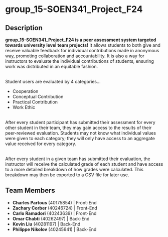 # group_15-SOEN341_Project_F24

## Description
**group_15-SOEN341_Project_F24 is a peer assessment system targeted towards university level team projects!** It allows students to both give and receive valuable feedback for individual contributions made in anonymous way, promoting collaboration and accountability. It is also a way
for instructors to evaluate the individual contributions of students, ensuring work was
distributed in an equitable fashion.
<br><br>

Student users are evaluated by 4 categories...
- Cooperation
- Conceptual Contribution
- Practical Contribution 
- Work Ethic
<br><br>

After every student participant has submitted their assessment for every other student in their team, they may gain access to the results of their peer-reviewed evaluation. Students may not know what individual values were given to each category; they will only have access to an aggregate value received for every category.
<br><br>

After every student in a given team has submitted their evaluation, the instructor will receive the calculated grade of each student and have access to a more detailed breakdown of how grades were calculated. This breakdown may then be exported to a CSV file for later use.

## Team Members <br>
  - **Charles Partous** (40175854) | Front-End
  - **Zachary Corber** (40246724) | Front-End
  - **Carlo Ramadori** (40243639) | Front-End
  - **Omar Chabti** (40262497) | Back-End
  - **Kevin Liu** (40281197) | Back-End
  - **Philippe Nikolov** (40245641) | Back-End
